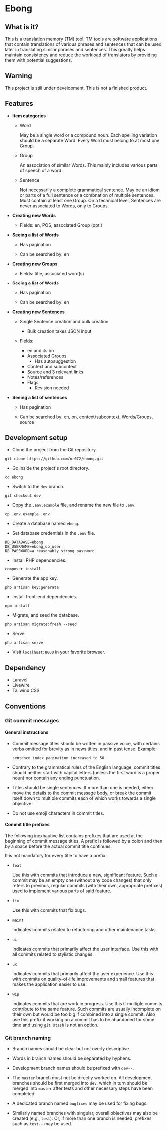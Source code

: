 # Ebong



## What is it?

This is a translation memory (TM) tool.
TM tools are software applications that contain translations of various phrases and sentences
that can be used later in translating similar phrases and sentences.
This greatly helps maintain consistency and
reduce the workload of translators by providing them with potential suggestions.



## Warning

This project is still under development. This is not a finished product.



## Features

- **Item categories**

  - Word

    May be a single word or a compound noun.
    Each spelling variation should be a separate Word.
    Every Word must belong to at most one Group.

  - Group

    An association of similar Words.
    This mainly includes various parts of speech of a word.

  - Sentence

    Not necessarily a complete grammatical sentence.
    May be an idiom or parts of a full sentence or a combnation of multiple sentences.
    Must contain at least one Group.
    On a technical level, Sentences are never associated to Words, only to Groups.

- **Creating new Words**

  - Fields: en, POS, associated Group (opt.)

- **Seeing a list of Words**

  - Has pagination

  - Can be searched by: en

- **Creating new Groups**

  - Fields: title, associated word(s)

- **Seeing a list of Words**

  - Has pagination

  - Can be searched by: en

- **Creating new Sentences**

  - Single Sentence creation and bulk creation
    - Bulk creation takes JSON input

  - Fields:
    - en and its bn
    - Associated Groups
      - Has autosuggestion
    - Context and subcontext
    - Source and 3 relevant links
    - Notes/references
    - Flags
      - Revision needed

- **Seeing a list of sentences**

  - Has pagination

  - Can be searched by: en, bn, context/subcontext, Words/Groups, source



## Development setup

- Clone the project from the Git repository.

```shell
git clone https://github.com/nr072/ebong.git

```

- Go inside the project's root directory.

```shell
cd ebong

```

- Switch to the `dev` branch.

```shell
git checkout dev

```

- Copy the `.env.example` file, and rename the new file to `.env`.

```shell
cp .env.example .env

```

- Create a database named `ebong`.

- Set database credentials in the `.env` file.

```
DB_DATABASE=ebong
DB_USERNAME=ebong_db_user
DB_PASSWORD=a_reasonably_strong_password

```

- Install PHP dependencies.

```shell
composer install

```

- Generate the app key.

```shell
php artisan key:generate

```

- Install front-end dependencies.

```shell
npm install

```

- Migrate, and seed the database.

```shell
php artisan migrate:fresh --seed

```

- Serve.

```shell
php artisan serve

```

- Visit `localhost:8000` in your favorite browser.



## Dependency

- Laravel
- Livewire
- Tailwind CSS



## Conventions

### Git commit messages

#### General instructions

- Commit message titles should be written in passive voice,
  with certains verbs omitted for brevity as in news titles,
  and in past tense.
  Example:

  ```
  sentence index pagination increased to 50
  ```

- Contrary to the grammatical rules of the English language,
  commit titles should neither start with capital letters
  (unless the first word is a proper noun)
  nor contain any ending punctuation.

- Titles should be single sentences.
  If more than one is needed,
  either move the details to the commit message body, or
  break the commit itself down to multiple commits
  each of which works towards a single objective.

- Do not use emoji characters in commit titles.

#### Commit title prefixes

The following inexhautive list contains prefixes that
are used at the beginning of commit message titles.
A prefix is followed by a colon and then by a space
before the actual commit title continues.

It is not mandatory for every title to have a prefix.

- `feat`

  Use this with commits that introduce a new, significant feature.
  Such a commit may be an empty one (without any code changes) that only refers to
  previous, regular commits (with their own, appropriate prefixes)
  used to implement various parts of said feature.

- `fix`

  Use this with commits that fix bugs.

- `maint`

  Indicates commits related to refactoring and other maintenance tasks.

- `ui`

  Indicates commits that primarily affect the user interface.
  Use this with all commits related to stylistic changes.

- `ux`

  Indicates commits that primarily affect the user experience.
  Use this with commits on quality-of-life improvements and
  small features that makes the application easier to use.

- `wip`

  Indicates commits that are work in progress.
  Use this if multiple commits contribute to the same feature.
  Such commits are usually incomplete on their own but
  would be too big if combined into a single commit.
  Also use this prefix if working on a commit has to be abandoned for some time
  and using `git stash` is not an option.

### Git branch naming

- Branch names should be clear but not overly descriptive.

- Words in branch names should be separated by hyphens.

- Development branch names should be prefixed with `dev--`.

- The `master` branch must not be directly worked on.
  All development branches should be first merged into `dev`,
  which in turn should be merged into `master`
  after tests and other necessary steps have been completed.

- A dedicated branch named `bugfixes` may be used for fixing bugs.

- Similarly named branches with singular, overall objectives may also be created (e.g., `test`).
  Or, if more than one branch is needed, prefixes such as `test--` may be used.

